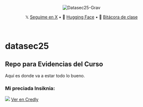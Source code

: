 <div align="center">
<img src="https://i.imgur.com/IFfi61P.png" alt="Datasec25-Grav">
  <p align="center">
    𝕏 <a href="https://x.com/Gabscvu">Seguíme en X</a> • 
    🤗 <a href="https://huggingface.co/Gradv">Hugging Face</a> • 
    📙 <a href="https://github.com/GabrielAscencio/datasec25/blob/main/BITACORA.md">Bitácora de clase</a>
  </p>
</div>
<br/>

# datasec25
## Repo para Evidencias del Curso

Aquí es donde va a estar todo lo bueno.

### Mi preciada Insiknia:

![](https://images.credly.com/size/340x340/images/8d67bbf4-128b-4141-b5f1-1bc61bbfbaa6/image.png)
[Ver en Credly](https://www.credly.com/badges/5871954a-c328-41e8-b610-0a6440ffd291/public_url)
